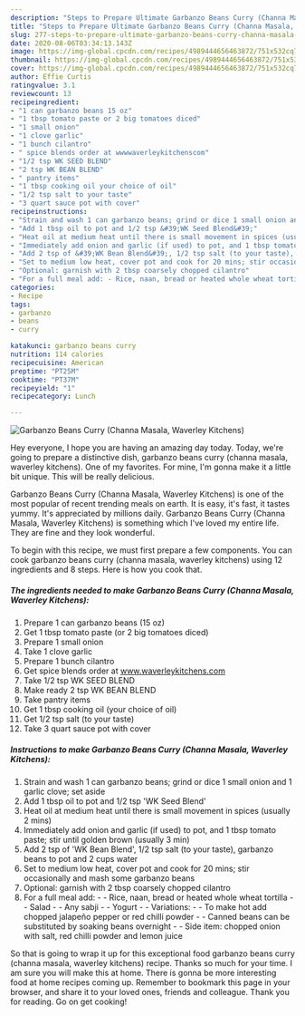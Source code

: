 ```yaml
---
description: "Steps to Prepare Ultimate Garbanzo Beans Curry (Channa Masala, Waverley Kitchens)"
title: "Steps to Prepare Ultimate Garbanzo Beans Curry (Channa Masala, Waverley Kitchens)"
slug: 277-steps-to-prepare-ultimate-garbanzo-beans-curry-channa-masala-waverley-kitchens
date: 2020-08-06T03:34:13.143Z
image: https://img-global.cpcdn.com/recipes/4989444656463872/751x532cq70/garbanzo-beans-curry-channa-masala-waverley-kitchens-recipe-main-photo.jpg
thumbnail: https://img-global.cpcdn.com/recipes/4989444656463872/751x532cq70/garbanzo-beans-curry-channa-masala-waverley-kitchens-recipe-main-photo.jpg
cover: https://img-global.cpcdn.com/recipes/4989444656463872/751x532cq70/garbanzo-beans-curry-channa-masala-waverley-kitchens-recipe-main-photo.jpg
author: Effie Curtis
ratingvalue: 3.1
reviewcount: 13
recipeingredient:
- "1 can garbanzo beans 15 oz"
- "1 tbsp tomato paste or 2 big tomatoes diced"
- "1 small onion"
- "1 clove garlic"
- "1 bunch cilantro"
- " spice blends order at wwwwaverleykitchenscom"
- "1/2 tsp WK SEED BLEND"
- "2 tsp WK BEAN BLEND"
- " pantry items"
- "1 tbsp cooking oil your choice of oil"
- "1/2 tsp salt to your taste"
- "3 quart sauce pot with cover"
recipeinstructions:
- "Strain and wash 1 can garbanzo beans; grind or dice 1 small onion and 1 garlic clove; set aside"
- "Add 1 tbsp oil to pot and 1/2 tsp &#39;WK Seed Blend&#39;"
- "Heat oil at medium heat until there is small movement in spices (usually 2 mins)"
- "Immediately add onion and garlic (if used) to pot, and 1 tbsp tomato paste; stir until golden brown (usually 3 min)"
- "Add 2 tsp of &#39;WK Bean Blend&#39;, 1/2 tsp salt (to your taste), garbanzo beans to pot and 2 cups water"
- "Set to medium low heat, cover pot and cook for 20 mins; stir occasionally and mash some garbanzo beans"
- "Optional: garnish with 2 tbsp coarsely chopped cilantro"
- "For a full meal add: - Rice, naan, bread or heated whole wheat tortilla - Salad - Any sabji - Yogurt  Variations: - To make hot add chopped jalapeño pepper or red chilli powder - Canned beans can be substituted by soaking beans overnight - Side item: chopped onion with salt, red chilli powder and lemon juice"
categories:
- Recipe
tags:
- garbanzo
- beans
- curry

katakunci: garbanzo beans curry 
nutrition: 114 calories
recipecuisine: American
preptime: "PT25M"
cooktime: "PT37M"
recipeyield: "1"
recipecategory: Lunch

---
```



![Garbanzo Beans Curry (Channa Masala, Waverley Kitchens)](https://img-global.cpcdn.com/recipes/4989444656463872/751x532cq70/garbanzo-beans-curry-channa-masala-waverley-kitchens-recipe-main-photo.jpg)

Hey everyone, I hope you are having an amazing day today. Today, we're going to prepare a distinctive dish, garbanzo beans curry (channa masala, waverley kitchens). One of my favorites. For mine, I'm gonna make it a little bit unique. This will be really delicious.



Garbanzo Beans Curry (Channa Masala, Waverley Kitchens) is one of the most popular of recent trending meals on earth. It is easy, it's fast, it tastes yummy. It's appreciated by millions daily. Garbanzo Beans Curry (Channa Masala, Waverley Kitchens) is something which I've loved my entire life. They are fine and they look wonderful.


To begin with this recipe, we must first prepare a few components. You can cook garbanzo beans curry (channa masala, waverley kitchens) using 12 ingredients and 8 steps. Here is how you cook that.

<!--inarticleads1-->

##### The ingredients needed to make Garbanzo Beans Curry (Channa Masala, Waverley Kitchens):

1. Prepare 1 can garbanzo beans (15 oz)
1. Get 1 tbsp tomato paste (or 2 big tomatoes diced)
1. Prepare 1 small onion
1. Take 1 clove garlic
1. Prepare 1 bunch cilantro
1. Get  spice blends order at www.waverleykitchens.com
1. Take 1/2 tsp WK SEED BLEND
1. Make ready 2 tsp WK BEAN BLEND
1. Take  pantry items
1. Get 1 tbsp cooking oil (your choice of oil)
1. Get 1/2 tsp salt (to your taste)
1. Take 3 quart sauce pot with cover




<!--inarticleads2-->

##### Instructions to make Garbanzo Beans Curry (Channa Masala, Waverley Kitchens):

1. Strain and wash 1 can garbanzo beans; grind or dice 1 small onion and 1 garlic clove; set aside
1. Add 1 tbsp oil to pot and 1/2 tsp &#39;WK Seed Blend&#39;
1. Heat oil at medium heat until there is small movement in spices (usually 2 mins)
1. Immediately add onion and garlic (if used) to pot, and 1 tbsp tomato paste; stir until golden brown (usually 3 min)
1. Add 2 tsp of &#39;WK Bean Blend&#39;, 1/2 tsp salt (to your taste), garbanzo beans to pot and 2 cups water
1. Set to medium low heat, cover pot and cook for 20 mins; stir occasionally and mash some garbanzo beans
1. Optional: garnish with 2 tbsp coarsely chopped cilantro
1. For a full meal add: - - Rice, naan, bread or heated whole wheat tortilla - - Salad - - Any sabji - - Yogurt -  - Variations: - - To make hot add chopped jalapeño pepper or red chilli powder - - Canned beans can be substituted by soaking beans overnight - - Side item: chopped onion with salt, red chilli powder and lemon juice




So that is going to wrap it up for this exceptional food garbanzo beans curry (channa masala, waverley kitchens) recipe. Thanks so much for your time. I am sure you will make this at home. There is gonna be more interesting food at home recipes coming up. Remember to bookmark this page in your browser, and share it to your loved ones, friends and colleague. Thank you for reading. Go on get cooking!
